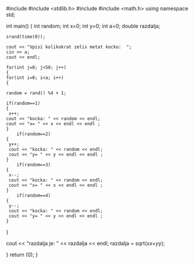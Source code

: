 #include <iostream>
#include <stdlib.h>
#include <ctime>
#include <math.h>
using namespace std;

int main()
{
	int random;
	int x=0;
	int y=0;
	int a=0; 
	double razdalja;
	
	srand(time(0));
	
	cout << "Vpisi kolikokrat zelis metat kocko:  ";
	cin >> a;
	cout << endl; 
	
	for(int j=0; j<50; j++)
	{
	for(int i=0; i<a; i++)
	{
					
	random = rand() %4 + 1;	
	
	if(random==1)
	{
	 x++;
	cout << "kocka: " << random << endl;
	cout << "x= " << x << endl << endl ; 
	}
		if(random==2)
	{
	 y++;
	 cout << "kocka: " << random << endl;
	 cout << "y= " << y << endl << endl ;
	}
		if(random==3)
	{
	 x--;
	 cout << "kocka: " << random << endl;
	 cout << "x= " << x << endl << endl ;
	}
		if(random==4)
	{
	 y--;
	 cout << "kocka: " << random << endl; 
	 cout << "y= " << y << endl << endl ;
	}
		
			
}

cout << "razdalja je: " << razdalja << endl;
razdalja = sqrt(x*x+y*y);

}
	return (0);
}
